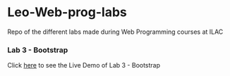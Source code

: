 # Leo-Web-prog-labs
Repo of the different labs made during Web Programming courses at ILAC

### Lab 3 - Bootstrap
Click [here](https://eikk-o.github.io/Leo-Web-prog-labs/Lab3-Bootstrap/) to see the Live Demo of Lab 3 - Bootstrap
